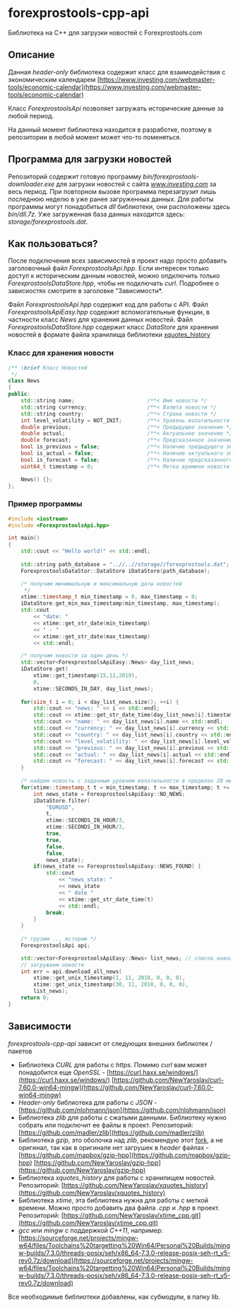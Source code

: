 # forexprostools-cpp-api
Библиотека на С++ для загрузки новостей с Forexprostools.com

## Описание
Данная *header-only* библиотека содержит класс для взаимодействия с экономическим календарем [https://www.investing.com/webmaster-tools/economic-calendar](https://www.investing.com/webmaster-tools/economic-calendar)

Класс *ForexprostoolsApi* позволяет загружать исторические данные за любой период. 

На данный момент библиотека находится в разработке, поэтому в репозитории в любой момент может что-то поменяться.

## Программа для загрузки новостей

Репозиторий содержит готовую программу *bin/forexprostools-downloader.exe* для загрузки новостей с сайта *www.investing.com* за весь период. 
При повторном вызове программа перезагрузит лишь последнюю неделю в уже ранее загруженных данных. Для работы программы могут понадобиться *dll* библиотеки, они расположены здесь *bin/dll.7z*.
Уже загруженная база данных находится здесь: *storage/forexprostools.dat*.

## Как пользоваться?
После подключения всех зависимостей в проект надо просто добавить заголовочный файл *ForexprostoolsApi.hpp*.
Если интересен только доступ к историческим данным новостей, можно опдключить только *ForexprostoolsDataStore.hpp*, чтобы не подключать *curl*.
Подробнее о зависиостях смотрите в заголовке "Зависимости*.

Файл *ForexprostoolsApi.hpp* содержит код для работы с API.
Файл *ForexprostoolsApiEasy.hpp* содержит вспомогательные функции, в частности класс *News* для хранения данных новостей.
Файл *ForexprostoolsDataStore.hpp* содержит класс *DataStore* для хранения новостей в формате файла хранилища библиотеки [xquotes_history](https://github.com/NewYaroslav/xquotes_history)

### Класс для хранения новости

```C++
/** \brief Класс Новостей
 */
class News
{
public:
	std::string name;                       /**< Имя новости */
	std::string currency;                   /**< Валюта новости */
	std::string country;                    /**< Страна новости */
	int level_volatility = NOT_INIT;        /**< Уровень волатильности (-1 не инициализировано, 0,1,2) */
	double previous;                        /**< Предыдущее значение */
	double actual;                          /**< Актуальное значение */
	double forecast;                        /**< Предсказанное значение */
	bool is_previous = false;               /**< Наличие предыдущего значения */
	bool is_actual = false;                 /**< Наличие актуального значения */
	bool is_forecast = false;               /**< Наличие предсказанного значения */
	uint64_t timestamp = 0;       			/**< Метка времени новости */

	News() {};
};
```

### Пример программы

```C++
#include <iostream>
#include <ForexprostoolsApi.hpp>

int main()
{
	std::cout << "Hello world!" << std::endl;
	
	std::string path_database = "..//..//storage//forexprostools.dat"; // путь к базе данных новостей
    ForexprostoolsDataStor::DataStore iDataStore(path_database);

    /* получим минимальную и максимальную даты новостей
     */
    xtime::timestamp_t min_timestamp = 0, max_timestamp = 0;
    iDataStore.get_min_max_timestamp(min_timestamp, max_timestamp);
    std::cout 
		<< "date: " 
		<< xtime::get_str_date(min_timestamp) 
		<< " - " 
		<< xtime::get_str_date(max_timestamp) 
		<< std::endl;

    /* получим новости за один день */
    std::vector<ForexprostoolsApiEasy::News> day_list_news;
    iDataStore.get(
		xtime::get_timestamp(15,11,2019), 
		0, 
		xtime::SECONDS_IN_DAY, day_list_news);
	
	for(size_t i = 0; i < day_list_news.size(); ++i) {
		std::cout << "news: " << i << std::endl;
		std::cout << xtime::get_str_date_time(day_list_news[i].timestamp) << std::endl;
		std::cout << "name: " << day_list_news[i].name << std::endl;
		std::cout << "currency: " << day_list_news[i].currency << std::endl;
		std::cout << "country: " << day_list_news[i].country << std::endl;
		std::cout << "level_volatility: " << day_list_news[i].level_volatility << std::endl;
		std::cout << "previous: " << day_list_news[i].previous << std::endl;
		std::cout << "actual: " << day_list_news[i].actual << std::endl;
		std::cout << "forecast: " << day_list_news[i].forecast << std::endl;
	}
	
	/* найдем новость с заданным уровнем волатильности в пределах 20 минут от метки времени */
	for(xtime::timestamp_t t = min_timestamp; t <= max_timestamp; t += xtime::SECONDS_IN_MINUTE) {
        int news_state = ForexprostoolsApiEasy::NO_NEWS;
        iDataStore.filter(
			"EURUSD", 
			t, 
			xtime::SECONDS_IN_HOUR/3, 
			xtime::SECONDS_IN_HOUR/3, 
			true, 
			true, 
			false, 
			false, 
			news_state);
        if(news_state == ForexprostoolsApiEasy::NEWS_FOUND) {
            std::cout 
				<< "news_state: " 
				<< news_state 
				<< " date " 
				<< xtime::get_str_date_time(t) 
				<< std::endl;
            break;
        }
    }
	
	/* грузим ... историю */
	ForexprostoolsApi api;

	std::vector<ForexprostoolsApiEasy::News> list_news; // список новостей
	// загружаем новости
	int err = api.download_all_news(
		xtime::get_unix_timestamp(1, 11, 2018, 0, 0, 0), 
		xtime::get_unix_timestamp(30, 11, 2018, 0, 0, 0), 
		list_news);
	return 0;
}
```

## Зависимости

*forexprostools-cpp-api* зависит от следующих внешних библиотек / пакетов

* Библиотека *CURL* для работы с *https*. Помимо *curl* вам может понадобится еще *OpenSSL* - [https://curl.haxx.se/windows/](https://curl.haxx.se/windows/) [https://github.com/NewYaroslav/curl-7.60.0-win64-mingw](https://github.com/NewYaroslav/curl-7.60.0-win64-mingw)
* *Header-only* библиотека для работы с *JSON* - [https://github.com/nlohmann/json](https://github.com/nlohmann/json)
* Библиотека *zlib* для работы с сжатыми данными. Библиотеку нужно собрать или подключит ее файлы в проект. Репозиторий: [https://github.com/madler/zlib](https://github.com/madler/zlib)
* Библиотека *gzip*, это оболочка над *zlib*, рекомендую этот [fork](https://github.com/NewYaroslav/gzip-hpp), а не оригинал, так как в оригинале нет загрушек в *header* файлах - [https://github.com/mapbox/gzip-hpp](https://github.com/mapbox/gzip-hpp) [https://github.com/NewYaroslav/gzip-hpp](https://github.com/NewYaroslav/gzip-hpp)
* Библиотека *xquotes_history* для работы с хранилищем новостей. Репозиторий: [https://github.com/NewYaroslav/xquotes_history](https://github.com/NewYaroslav/xquotes_history)
* Библиотека *xtime*, эта библиотека нужна для работы с меткой времени. Можно просто добавить два файла *.cpp* и *.hpp* в проект. Репозиторий: [https://github.com/NewYaroslav/xtime_cpp.git](https://github.com/NewYaroslav/xtime_cpp.git)
* *gcc* или *mingw* с поддержкой *C++11*, например: [https://sourceforge.net/projects/mingw-w64/files/Toolchains%20targetting%20Win64/Personal%20Builds/mingw-builds/7.3.0/threads-posix/seh/x86_64-7.3.0-release-posix-seh-rt_v5-rev0.7z/download](https://sourceforge.net/projects/mingw-w64/files/Toolchains%20targetting%20Win64/Personal%20Builds/mingw-builds/7.3.0/threads-posix/seh/x86_64-7.3.0-release-posix-seh-rt_v5-rev0.7z/download)

Все необходимые библиотеки добавлены, как субмодули, в папку lib. 